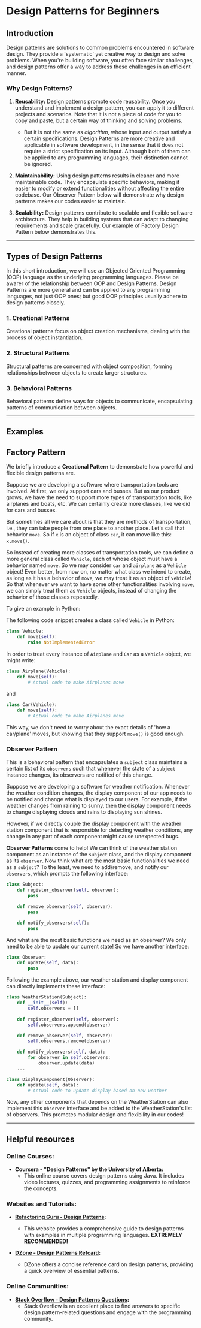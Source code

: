 # Design Patterns for Beginners

## Introduction
Design patterns are solutions to common problems encountered in software design. They provide a 'systematic' yet creative way to design and solve problems. When you're building software, you often face similar challenges, and design patterns offer a way to address these challenges in an efficient manner.


### Why Design Patterns?

1. **Reusability:** Design patterns promote code reusability. Once you understand and implement a design pattern, you can apply it to different projects and scenarios. Note that it is not a piece of code for you to copy and paste, but a certain way of thinking and solving problems. 
   - But it is not the same as _algorithm_, whose input and output satisfy a certain specifications. Design Patterns are more creative and applicable in software development, in the sense that it does not require a strict specification on its input. Although both of them can be applied to any programming languages, their distinction cannot be ignored.  

2. **Maintainability:** Using design patterns results in cleaner and more maintainable code. They encapsulate specific behaviors, making it easier to modify or extend functionalities without affecting the entire codebase. Our Observer Pattern below will demonstrate why design patterns makes our codes easier to maintain. 

3. **Scalability:** Design patterns contribute to scalable and flexible software architecture. They help in building systems that can adapt to changing requirements and scale gracefully. Our example of Factory Design Pattern below demonstrates this. 

---

## Types of Design Patterns
In this short introduction, we will use an Objected Oriented Programming (OOP) language as the underlying programming languages. Please be awarer of the relationship between OOP and Design Patterns. Design Patterns are more general and can be applied to any programming languages, not just OOP ones; but good OOP principles usually adhere to design patterns closely. 

### 1. Creational Patterns
Creational patterns focus on object creation mechanisms, dealing with the process of object instantiation.

### 2. Structural Patterns
Structural patterns are concerned with object composition, forming relationships between objects to create larger structures.

### 3. Behavioral Patterns
Behavioral patterns define ways for objects to communicate, encapsulating patterns of communication between objects.

---
## Examples

## Factory Pattern
We briefly introduce a **Creational Pattern** to demonstrate how powerful and flexible design patterns are. 

Suppose we are developing a software where transportation tools are involved. At first, we only support cars and busses. But as our product grows, we have the need to support more types of transportation tools, like airplanes and boats, etc. We can certainly create more classes, like we did for cars and busses. 

But sometimes all we care about is that they are methods of transportation, i.e., they can take people from one place to another place. Let's call that behavior `move`. So if `x` is an object of class `car`, it can move like this: `x.move()`. 

So instead of creating more classes of transportation tools, we can define a more general class called `Vehicle`, each of whose object must have a behavior named `move`. So we may consider `car` and `airplane` as a `Vehicle` object! Even better, from now on, no matter what class we intend to create, as long as it has a behavior of `move`, we may treat it as an object of `Vehicle`! So that whenever we want to have some other functionalities involving `move`, we can simply treat them as `Vehicle` objects, instead of changing the behavior of those classes repeatedly. 

To give an example in Python:

The following code snippet creates a class called `Vehicle` in Python:
```python
class Vehicle:
    def move(self):
        raise NotImplementedError
```

In order to treat every instance of `Airplane` and `Car` as a `Vehicle` object, we might write:
```python
class Airplane(Vehicle):
    def move(self):
        # Actual code to make Airplanes move
```
and 
```python
class Car(Vehicle):
    def move(self):
        # Actual code to make Airplanes move
```


This way, we don't need to worry about the exact details of 'how a car/plane' moves, but knowing that they support `move()` is good enough. 

### Observer Pattern
This is a behavioral pattern that encapsulates a `subject` class maintains a certain list of its `observers` such that whenever the state of a `subject` instance changes, its observers are notified of this change. 

Suppose we are developing a software for weather notification. Whenever the weather condition changes, the display component of our app needs to be notified and change what is displayed to our users. For example, if the weather changes from raining to sunny, then the display component needs to change displaying clouds and rains to displaying sun shines. 

However, if we directly couple the display component with the weather station component that is responsible for detecting weather conditions, any change in any part of each component might cause unexpected bugs. 

**Observer Patterns** come to help! We can think of the weather station component as an instance of the `subject` class, and the display component as its `observer`. Now think what are the most basic functionalities we need as a `subject`? To the least, we need to add/remove, and notify our `observers`, which prompts the following interface:
```python
class Subject:
    def register_observer(self, observer):
        pass

    def remove_observer(self, observer):
        pass

    def notify_observers(self):
        pass
```
And what are the most basic functions we need as an observer? We only need to be able to update our current state! So we have another interface:
```python
class Observer:
    def update(self, data):
        pass
```

Following the example above, our weather station and display component can directly implements these interface:
```python
class WeatherStation(Subject):
    def __init__(self):
        self.observers = []

    def register_observer(self, observer):
        self.observers.append(observer)

    def remove_observer(self, observer):
        self.observers.remove(observer)

    def notify_observers(self, data):
        for observer in self.observers:
            observer.update(data)
    ...

class DisplayComponent(Observer):
    def update(self, data):
        # Actual code to update display based on new weather 

```
Now, any other components that depends on the WeatherStation can also implement this `Observer` interface and be added to the WeatherStation's list of observers. This promotes modular design and flexibility in our codes! 

---
## Helpful resources
### Online Courses:
- **Coursera - "Design Patterns" by the University of Alberta:**
   - This online course covers design patterns using Java. It includes video lectures, quizzes, and programming assignments to reinforce the concepts.

### Websites and Tutorials:

-  **[Refactoring Guru - Design Patterns](https://refactoring.guru/design-patterns):**
   - This website provides a comprehensive guide to design patterns with examples in multiple programming languages. **EXTREMELY RECOMMENDED!**


- **[DZone - Design Patterns Refcard](https://dzone.com/refcardz/design-patterns):**
   - DZone offers a concise reference card on design patterns, providing a quick overview of essential patterns.

### Online Communities:

-  **[Stack Overflow - Design Patterns Questions](https://stackoverflow.com/questions/tagged/design-patterns):**
   - Stack Overflow is an excellent place to find answers to specific design pattern-related questions and engage with the programming community.

